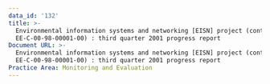 ```yaml
---
data_id: '132'
title: >-
  Environmental information systems and networking [EISN] project (contract no.
  EE-C-00-98-00001-00) : third quarter 2001 progress report
Document URL: >-
  Environmental information systems and networking [EISN] project (contract no.
  EE-C-00-98-00001-00) : third quarter 2001 progress report
Practice Area: Monitoring and Evaluation
---
```


